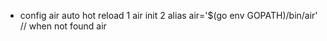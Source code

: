 
- config air auto hot reload
  1 air init
  2 alias air='$(go env GOPATH)/bin/air' // when not found air 



